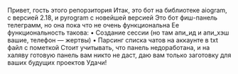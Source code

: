 Привет, гость этого репорзитория
Итак, это бот на библиотеке aiogram, с версией 2.18, и pyrogram с новейшей версией
Это бот фиш-панель телеграмм, но она пока что не очень функциональна
Ее функциональность такова:
  • Создание сессии (но там апи_ид и апи_хэш вашие, телефон — жертвы)
  • Парсинг списка чатов на аккаунте в txt файл с пометкой 
Стоит учитывать, что панель недоработана, и на халяву готовую панель вам никто не даст, даю вам только заготовку для ваших будущих проектов
Удачи!
